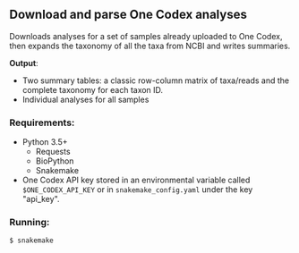 ## Download and parse One Codex analyses

Downloads analyses for a set of samples already uploaded to One Codex, then
expands the taxonomy of all the taxa from NCBI and writes summaries.

**Output**: 

- Two summary tables: a classic row-column matrix of taxa/reads and
  the complete taxonomy for each taxon ID.
- Individual analyses for all samples

### Requirements:
- Python 3.5+
    - Requests
    - BioPython
    - Snakemake
- One Codex API key stored in an environmental variable called `$ONE_CODEX_API_KEY` or in
`snakemake_config.yaml` under the key "api_key".

### Running:
```sh
$ snakemake
```

